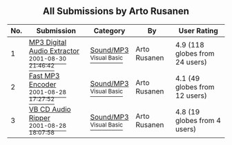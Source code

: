 ﻿<div align="center">

## All Submissions by Arto Rusanen

</div>

No.  | Submission | Category | By   | User Rating
---- | ---------- | -------- | ---- | -----------
1 | [MP3 Digital Audio Extractor<br /><sup>2001-08-30 21:46:42</sup>](https://github.com/Planet-Source-Code/arto-rusanen-mp3-digital-audio-extractor__1-26839) | [Sound/MP3<br /><sup>Visual Basic</sup>](../ByCategory/sound-mp3__1-45.md) | Arto Rusanen | 4.9 (118 globes from 24 users)
2 | [Fast MP3 Encoder<br /><sup>2001-08-28 17:27:52</sup>](https://github.com/Planet-Source-Code/arto-rusanen-fast-mp3-encoder__1-26729) | [Sound/MP3<br /><sup>Visual Basic</sup>](../ByCategory/sound-mp3__1-45.md) | Arto Rusanen | 4.1 (49 globes from 12 users)
3 | [VB CD Audio Ripper<br /><sup>2001-08-28 18:07:58</sup>](https://github.com/Planet-Source-Code/arto-rusanen-vb-cd-audio-ripper__1-26732) | [Sound/MP3<br /><sup>Visual Basic</sup>](../ByCategory/sound-mp3__1-45.md) | Arto Rusanen | 4.8 (19 globes from 4 users)
